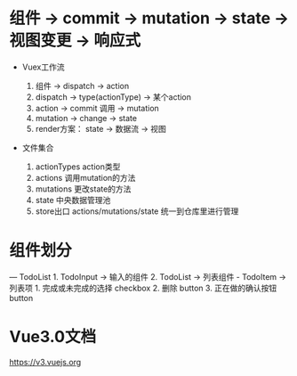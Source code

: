 # 组件 -> commit -> mutation -> state -> 视图变更 -> 响应式

- Vuex工作流
  1. 组件 -> dispatch -> action
  2. dispatch -> type(actionType) -> 某个action
  3. action -> commit 调用 -> mutation
  4. mutation -> change -> state
  5. render方案： state -> 数据流 -> 视图

- 文件集合
  1. actionTypes      action类型
  2. actions          调用mutation的方法
  3. mutations        更改state的方法
  4. state            中央数据管理池
  5. store出口         actions/mutations/state 统一到仓库里进行管理

# 组件划分
  — TodoList
    1. TodoInput -> 输入的组件
    2. TodoList -> 列表组件
     - TodoItem -> 列表项
        1. 完成或未完成的选择 checkbox
        2. 删除             button
        3. 正在做的确认按钮   button

# Vue3.0文档
https://v3.vuejs.org
